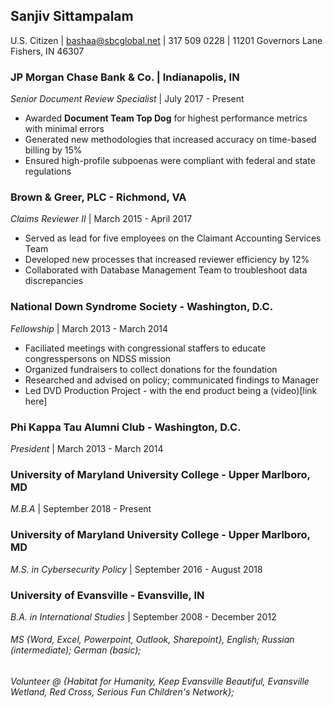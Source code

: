## Sanjiv Sittampalam
U.S. Citizen | bashaa@sbcglobal.net | 317 509 0228 | 11201 Governors Lane Fishers, IN 46307

### JP Morgan Chase Bank & Co. | Indianapolis, IN 
_Senior Document Review Specialist_ | July 2017 - Present
* Awarded **Document Team Top Dog** for highest performance metrics with minimal errors
* Generated new methodologies that increased accuracy on time-based billing by 15%
* Ensured high-profile subpoenas were compliant with federal and state regulations 

### Brown & Greer, PLC - Richmond, VA
_Claims Reviewer II_ | March 2015 - April 2017
* Served as lead for five employees on the Claimant Accounting Services Team
* Developed new processes that increased reviewer efficiency by 12%
* Collaborated with Database Management Team to troubleshoot data discrepancies

### National Down Syndrome Society - Washington, D.C.
_Fellowship_ | March 2013 - March 2014
* Faciliated meetings with congressional staffers to educate congresspersons on NDSS mission
* Organized fundraisers to collect donations for the foundation
* Researched and advised on policy; communicated findings to Manager
* Led DVD Production Project - with the end product being a (video)[link here]

### Phi Kappa Tau Alumni Club - Washington, D.C.
_President_ | March 2013 - March 2014

### University of Maryland University College - Upper Marlboro, MD
_M.B.A_ | September 2018 - Present

### University of Maryland University College - Upper Marlboro, MD
_M.S. in Cybersecurity Policy_ | September 2016 - August 2018

### University of Evansville - Evansville, IN
_B.A. in International Studies_ | September 2008 - December 2012

###### MS {Word, Excel, Powerpoint, Outlook, Sharepoint}, English; Russian (intermediate); German (basic);

###### Volunteer @ {Habitat for Humanity, Keep Evansville Beautiful, Evansville Wetland, Red Cross, Serious Fun Children's Network}; 




